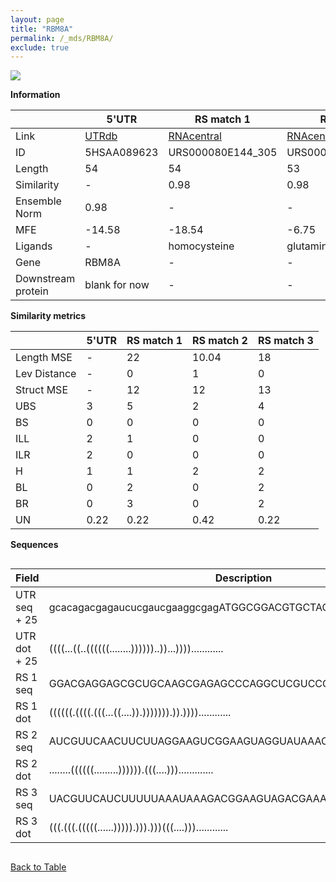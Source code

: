 ```yaml
---
layout: page
title: "RBM8A"
permalink: /_mds/RBM8A/
exclude: true
---
```




![](../../alns_9.28.22/aln_5HSAA089623_0.974.png?raw=true)


**Information**

| | 5'UTR       | RS match 1   | RS match 2  | RS match 3 |
| ---- | ----------- | ----------- | ----------- | ----------- |
| Link | <a href="http://utrdb.ba.itb.cnr.it/getutr/5HSAA089623/1" target="_blank" rel="noopener noreferrer">UTRdb</a>   | <a href="https://rnacentral.org/rna/URS000080E144/305" target="_blank" rel="noopener noreferrer">RNAcentral</a>     |<a href="https://rnacentral.org/rna/URS0000C57FE6/12908" target="_blank" rel="noopener noreferrer">RNAcentral</a>  | <a href="https://rnacentral.org/rna/URS0000C843E1/12908" target="_blank" rel="noopener noreferrer">RNAcentral</a>   |
| ID | 5HSAA089623     | URS000080E144_305     | URS0000C57FE6_12908     | URS0000C843E1_12908     |
| Length | 54     |  54    | 53   |  54    |
| Similarity | - | 0.98 | 0.98 | 0.98 |
| Ensemble Norm | 0.98 | - | - | - |
| MFE | -14.58 | -18.54 | -6.75 | -8.97 |
| Ligands | - | homocysteine | glutamine | glutamine |
| Gene | RBM8A | - | - | - |
| Downstream protein | blank for now    |    -    | -  | - |


**Similarity metrics**

| | 5'UTR       | RS match 1   | RS match 2  | RS match 3 |
| ---- | ----------- | ----------- | ----------- | ----------- |
| Length MSE | - | 22 | 10.04 | 18 |
| Lev Distance | - | 0 | 1 | 0 |
| Struct MSE | - | 12 | 12 | 13 |
| UBS| 3 | 5 | 2 | 4 |
| BS | 0 | 0 | 0 | 0 |
| ILL | 2 | 1 | 0 | 0 |
| ILR | 2 | 0 | 0 | 0 |
| H | 1 | 1 | 2 | 2 |
| BL | 0 | 2 | 0 | 2 |
| BR | 0 | 3 | 0 | 2 |
| UN | 0.22 | 0.22 | 0.42 | 0.22 |

**Sequences**


<div style="overflow-x:auto;">

<table>
<colgroup>
<col width="30%" />
<col width="70%" />
</colgroup>
<thead>
<tr class="header">
<th>Field</th>
<th>Description</th>
</tr>
</thead>
<tbody>
<tr>
<td markdown="span">UTR seq + 25 </td>
<td markdown="span"> gcacagacgagaucucgaucgaaggcgagATGGCGGACGTGCTAGATCTTCACG </td>
</tr>
<tr>
<td markdown="span">UTR dot + 25  </td>
<td markdown="span"> ((((...((..((((((........))))))..))...))))............
</td>
</tr>


<tr>
<td markdown="span">RS 1 seq </td>
<td markdown="span"> GGACGAGGAGCGCUGCAAGCGAGAGCCCAGGCUCGUCCGUUCAAACGGCGCUCA
</td>
</tr>


<tr>
<td markdown="span">RS 1 dot </td>
<td markdown="span"> ((((((.((((.(((...((....)).))))))).)).))))............
</td>
</tr>


<tr>
<td markdown="span">RS 2 seq </td>
<td markdown="span"> AUCGUUCAACUUCUUAGGAAGUCGGAAGUAGGUAUAAACCGAAGGAACGCGCC
</td>
</tr>


<tr>
<td markdown="span">RS 2 dot </td>
<td markdown="span"> ........((((((.........)))))).(((....))).............
</td>
</tr>


<tr>
<td markdown="span">RS 3 seq </td>
<td markdown="span"> UACGUUCAUCUUUUUAAAUAAAGACGGAAGUAGACGAAAGUCGAAGAACGCAUG
</td>
</tr>


<tr>
<td markdown="span">RS 3 dot </td>
<td markdown="span"> (((.(((.(((((......))))).))).)))(((....)))............
</td>
</tr>

</tbody>
</table>


</div>


[Back to Table](../../display)

